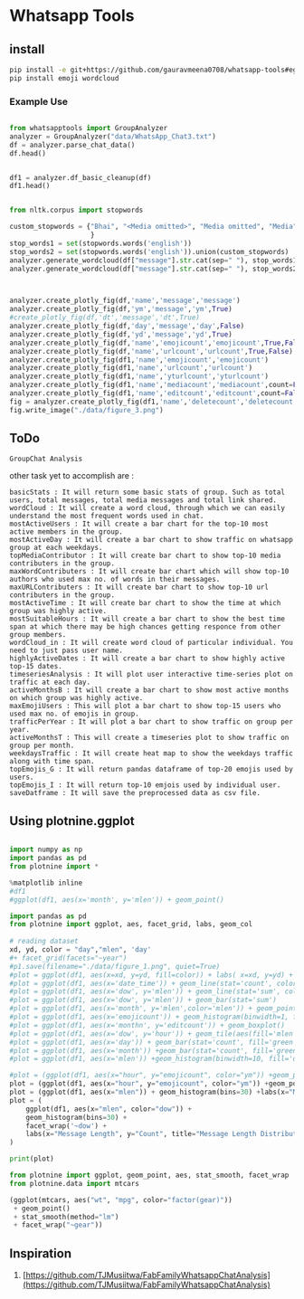 # Whatsapp Tools

## install

```bash
pip install -e git+https://github.com/gauravmeena0708/whatsapp-tools#egg=whatsapp-tools
pip install emoji wordcloud
```

### Example Use

```python

from whatsapptools import GroupAnalyzer
analyzer = GroupAnalyzer("data/WhatsApp_Chat3.txt")
df = analyzer.parse_chat_data()
df.head()

```

```python

df1 = analyzer.df_basic_cleanup(df)
df1.head()

```

```python

from nltk.corpus import stopwords

custom_stopwords = {"Bhai", "<Media omitted>", "Media omitted", "Media","omitted", "bro", 'would', 'ye', 'ke', 'ko', 'doge', 'aap', 'tum', 'hai'
                    }
stop_words1 = set(stopwords.words('english'))
stop_words2 = set(stopwords.words('english')).union(custom_stopwords)
analyzer.generate_wordcloud(df["message"].str.cat(sep=" "), stop_words1)
analyzer.generate_wordcloud(df["message"].str.cat(sep=" "), stop_words2)

```

```python


analyzer.create_plotly_fig(df,'name','message','message')
analyzer.create_plotly_fig(df,'ym','message','ym',True)
#create_plotly_fig(df,'dt','message','dt',True)
analyzer.create_plotly_fig(df,'day','message','day',False)
analyzer.create_plotly_fig(df,'yd','message','yd',True)
analyzer.create_plotly_fig(df,'name','emojicount','emojicount',True,False)
analyzer.create_plotly_fig(df,'name','urlcount','urlcount',True,False)
analyzer.create_plotly_fig(df1,'name','emojicount','emojicount')
analyzer.create_plotly_fig(df1,'name','urlcount','urlcount')
analyzer.create_plotly_fig(df1,'name','yturlcount','yturlcount')
analyzer.create_plotly_fig(df1,'name','mediacount','mediacount',count=False)
analyzer.create_plotly_fig(df1,'name','editcount','editcount',count=False)
fig = analyzer.create_plotly_fig(df1,'name','deletecount','deletecount',count=False)
fig.write_image("./data/figure_3.png")
```


## ToDo
    GroupChat Analysis

other task yet to accomplish are : 

    basicStats : It will return some basic stats of group. Such as total users, total messages, total media messages and total link shared.
    wordCloud : It will create a word cloud, through which we can easily understand the most frequent words used in chat.
    mostActiveUsers : It will create a bar chart for the top-10 most active members in the group.
    mostActiveDay : It will create a bar chart to show traffic on whatsapp group at each weekdays.
    topMediaContributor : It will create bar chart to show top-10 media contributers in the group.
    maxWordContributers : It will create bar chart which will show top-10 authors who used max no. of words in their messages.
    maxURLContributers : It will create bar chart to show top-10 url contributers in the group.
    mostActiveTime : It will create bar chart to show the time at which group was highly active.
    mostSuitableHours : It will create a bar chart to show the best time span at which there may be high chances getting responce from other group members.
    wordCloud_in : It will create word cloud of particular individual. You need to just pass user name.
    highlyActiveDates : It will create a bar chart to show highly active top-15 dates.
    timeseriesAnalysis : It will plot user interactive time-series plot on traffic at each day.
    activeMonthsB : It will create a bar chart to show most active months on which group was highly active.
    maxEmojiUsers : This will plot a bar chart to show top-15 users who used max no. of emojis in group.
    trafficPerYear : It will plot a bar chart to show traffic on group per year.
    activeMonthsT : This will create a timeseries plot to show traffic on group per month.
    weekdaysTraffic : It will create heat map to show the weekdays traffic along with time span.
    topEmojis_G : It will return pandas dataframe of top-20 emojis used by users.
    topEmojis_I : It will return top-10 emjois used by individual user.
    saveDatframe : It will save the preprocessed data as csv file.

## Using plotnine.ggplot

```python

import numpy as np
import pandas as pd
from plotnine import *

%matplotlib inline
#df1
#ggplot(df1, aes(x='month', y='mlen')) + geom_point()

import pandas as pd 
from plotnine import ggplot, aes, facet_grid, labs, geom_col 
  
# reading dataset 
xd, yd, color = "day","mlen", 'day'
#+ facet_grid(facets="~year")
#p1.save(filename="./data/figure_1.png", quiet=True)
#plot = ggplot(df1, aes(x=xd, y=yd, fill=color)) + labs( x=xd, y=yd) + geom_col()
#plot = ggplot(df1, aes(x='date_time')) + geom_line(stat='count', color='blue') 
#plot = ggplot(df1, aes(x='dow', y='mlen')) + geom_line(stat='sum', color='blue') 
#plot = ggplot(df1, aes(x='dow', y='mlen')) + geom_bar(stat='sum')
#plot = ggplot(df1, aes(x='month', y='mlen',color='mlen')) + geom_point() 
#plot = ggplot(df1, aes(x='emojicount')) + geom_histogram(binwidth=1, fill='blue', color='black', alpha=0.7) 
#plot = ggplot(df1, aes(x='monthn', y='editcount')) + geom_boxplot()
#plot = ggplot(df1, aes(x='dow', y='hour')) + geom_tile(aes(fill='mlen'), color='white') + scale_fill_gradient(low='white', high='blue') 
#plot = ggplot(df1, aes(x='day')) + geom_bar(stat='count', fill='green') + coord_flip()
#plot = ggplot(df1, aes(x='month')) +geom_bar(stat='count', fill='green') + coord_flip()
#plot = ggplot(df1, aes(x='mlen')) +geom_histogram(binwidth=10, fill='orange', color='black', alpha=0.7) 

#plot = (ggplot(df1, aes(x="hour", y="emojicount", color="ym")) +geom_point() +facet_wrap("~year") +labs(x="Hour of Day", y="Emoji Count", title="Emojis by Hour and Month"))
plot = (ggplot(df1, aes(x="hour", y="emojicount", color="ym")) +geom_point() +facet_wrap('~ym') +labs(x="Hour of Day", y="Emoji Count", title="Emojis by Hour and Month"))
plot = (ggplot(df1, aes(x="mlen")) + geom_histogram(bins=30) +labs(x="Message Length", y="Count", title="Distribution of Message Lengths"))
plot = (
    ggplot(df1, aes(x="mlen", color="dow")) +
    geom_histogram(bins=30) +
    facet_wrap('~dow') +
    labs(x="Message Length", y="Count", title="Message Length Distribution by Name")
)

print(plot)
```

```python
from plotnine import ggplot, geom_point, aes, stat_smooth, facet_wrap
from plotnine.data import mtcars

(ggplot(mtcars, aes("wt", "mpg", color="factor(gear)"))
 + geom_point()
 + stat_smooth(method="lm")
 + facet_wrap("~gear"))
```

## Inspiration

1. [https://github.com/TJMusiitwa/FabFamilyWhatsappChatAnalysis](https://github.com/TJMusiitwa/FabFamilyWhatsappChatAnalysis)
